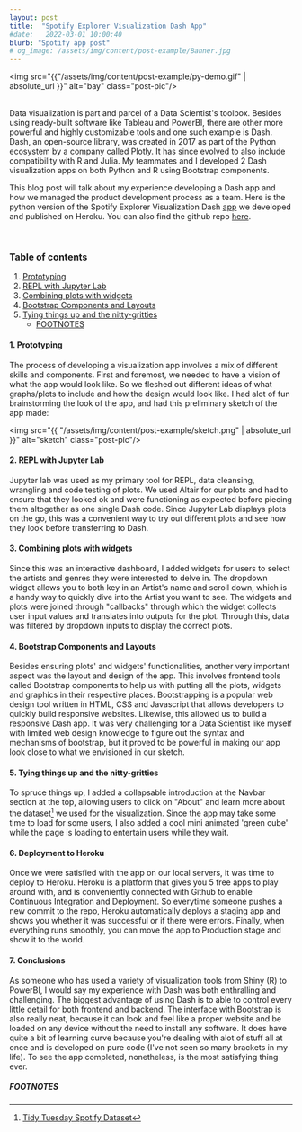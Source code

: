 ```yaml
---
layout: post
title:  "Spotify Explorer Visualization Dash App"
#date:   2022-03-01 10:00:40
blurb: "Spotify app post"
# og_image: /assets/img/content/post-example/Banner.jpg
---
```


<img src="{{"/assets/img/content/post-example/py-demo.gif" | absolute_url }}" alt="bay" class="post-pic"/>
<br />
<br />

Data visualization is part and parcel of a Data Scientist's toolbox. Besides using ready-built software like Tableau and PowerBI, there are other more powerful and highly customizable tools and one such example is Dash. Dash, an open-source library, was created in 2017 as part of the Python ecosystem by a company called Plotly. It has since evolved to also include compatibility with R and Julia. My teammates and I developed 2 Dash visualization apps on both Python and R using Bootstrap components.

This blog post will talk about my experience developing a Dash app and how we managed the product development process as a team.
Here is the python version of the Spotify Explorer Visualization Dash [app](https://spotify-explorer-pop.herokuapp.com/) we developed and published on Heroku. You can also find the github repo [here](https://github.com/michelle-wms/spotify-explorer-py). 

<br />


### Table of contents

1. [Prototyping](#1-prototyping)
2. [REPL with Jupyter Lab](#2-repl-with-jupyter-lab)
3. [Combining plots with widgets](#3-combining-plots-with-widgets)
4. [Bootstrap Components and Layouts](#4-bootstrap-components-and-layouts)
5. [Tying things up and the nitty-gritties](#5-tying-things-up-and-the-nitty-gritties)
    - [FOOTNOTES](#footnotes)

#### 1. Prototyping
The process of developing a visualization app involves a mix of different skills and components. First and foremost, we needed to have a vision of what the app would look like. So we fleshed out different ideas of what graphs/plots to include and how the design would look like. I had alot of fun brainstorming the look of the app, and had this preliminary sketch of the app made:

<img src="{{ "/assets/img/content/post-example/sketch.png" | absolute_url }}" alt="sketch" class="post-pic"/>

#### 2. REPL with Jupyter Lab
Jupyter lab was used as my primary tool for REPL, data cleansing, wrangling and code testing of plots. We used Altair for our plots and had to ensure that they looked ok and were functioning as expected before piecing them altogether as one single Dash code. Since Jupyter Lab displays plots on the go, this was a convenient way to try out different plots and see how they look before transferring to Dash.

#### 3. Combining plots with widgets
Since this was an interactive dashboard, I added widgets for users to select the artists and genres they were interested to delve in. The dropdown widget allows you to both key in an Artist's name and scroll down, which is a handy way to quickly dive into the Artist you want to see. The widgets and plots were joined through "callbacks" through which the widget collects user input values and translates into outputs for the plot. Through this, data was filtered by dropdown inputs to display the correct plots.

#### 4. Bootstrap Components and Layouts
Besides ensuring plots' and widgets' functionalities, another very important aspect was the layout and design of the app. This involves frontend tools called Bootstrap components to help us with putting all the plots, widgets and graphics in their respective places. Bootstrapping is a popular web design tool written in HTML, CSS and Javascript that allows developers to quickly build responsive websites. Likewise, this allowed us to build a responsive Dash app. It was very challenging for a Data Scientist like myself with limited web design knowledge to figure out the syntax and mechanisms of bootstrap, but it proved to be powerful in making our app look close to what we envisioned in our sketch.  

#### 5. Tying things up and the nitty-gritties
To spruce things up, I added a collapsable introduction at the Navbar section at the top, allowing users to click on "About" and learn more about the dataset[^1] we used for the visualization. Since the app may take some time to load for some users, I also added a cool mini animated 'green cube' while the page is loading to entertain users while they wait. 

#### 6. Deployment to Heroku
Once we were satisfied with the app on our local servers, it was time to deploy to Heroku. Heroku is a platform that gives you 5 free apps to play around with, and is conveniently connected with Github to enable Continuous Integration and Deployment. So everytime someone pushes a new commit to the repo, Heroku automatically deploys a staging app and shows you whether it was successful or if there were errors. Finally, when everything runs smoothly, you can move the app to Production stage and show it to the world.

#### 7. Conclusions
As someone who has used a variety of visualization tools from Shiny (R) to PowerBI, I would say my experience with Dash was both enthralling and challenging. The biggest advantage of using Dash is to able to control every little detail for both frontend and backend. The interface with Bootstrap is also really neat, because it can look and feel like a proper website and be loaded on any device without the need to install any software. It does have quite a bit of learning curve because you're dealing with alot of stuff all at once and is developed on pure code (I've not seen so many brackets in my life). To see the app completed, nonetheless, is the most satisfying thing ever.

##### FOOTNOTES

[^1]: [Tidy Tuesday Spotify Dataset](https://github.com/rfordatascience/tidytuesday/blob/master/data/2020/2020-01-21/readme.md) 